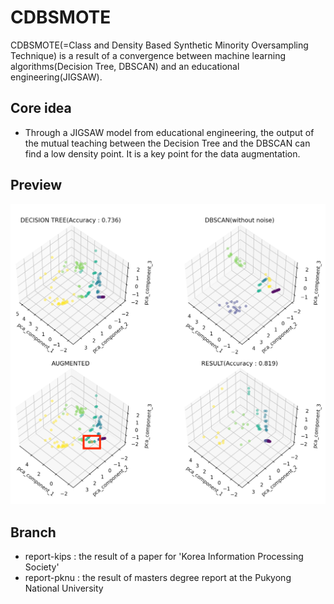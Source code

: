 
# CDBSMOTE
CDBSMOTE(=Class and Density Based Synthetic Minority Oversampling Technique) is a result of a convergence between machine learning algorithms(Decision Tree, DBSCAN) and an educational engineering(JIGSAW).

## Core idea
* Through a JIGSAW model from educational engineering, the output of the mutual teaching between the Decision Tree and the DBSCAN can find a low density point. It is a key point for the data augmentation.

## Preview
<p align="center">
<img src="img/Result.png">
</p>

## Branch
* report-kips : the result of a paper for 'Korea Information Processing Society'
* report-pknu : the result of masters degree report at the Pukyong National University